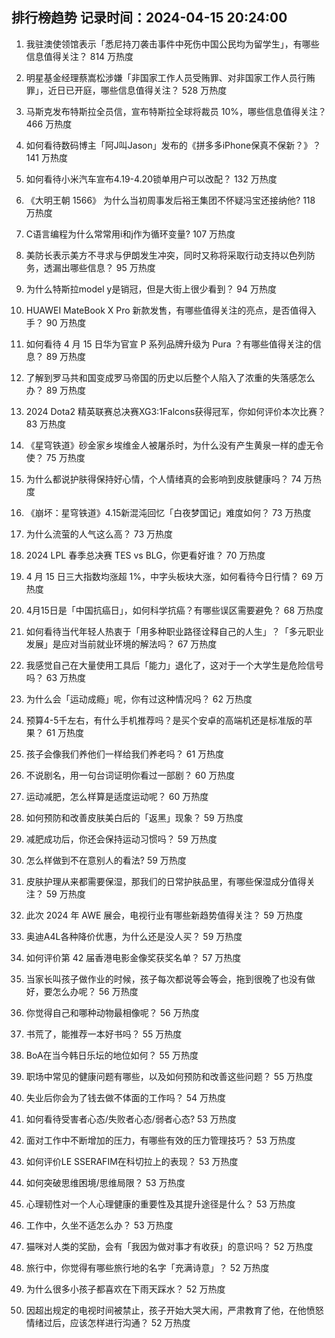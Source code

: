 
## 排行榜趋势 记录时间：2024-04-15 20:24:00
  
  1. 我驻澳使领馆表示「悉尼持刀袭击事件中死伤中国公民均为留学生」，有哪些信息值得关注？ 814 万热度
    
  2. 明星基金经理蔡嵩松涉嫌「非国家工作人员受贿罪、对非国家工作人员行贿罪」，近日已开庭，哪些信息值得关注？ 528 万热度
    
  3. 马斯克发布特斯拉全员信，宣布特斯拉全球将裁员 10%，哪些信息值得关注？ 466 万热度
    
  4. 如何看待数码博主「阿J叫Jason」发布的《拼多多iPhone保真不保新？》？ 141 万热度
    
  5. 如何看待小米汽车宣布4.19-4.20锁单用户可以改配？ 132 万热度
    
  6. 《大明王朝 1566》 为什么当初周事发后裕王集团不怀疑冯宝还接纳他? 118 万热度
    
  7. C语言编程为什么常常用i和j作为循环变量? 107 万热度
    
  8. 美防长表示美方不寻求与伊朗发生冲突，同时又称将采取行动支持以色列防务，透漏出哪些信息？ 95 万热度
    
  9. 为什么特斯拉model y是销冠，但是大街上很少看到？ 94 万热度
    
  10. HUAWEI MateBook X Pro 新款发售，有哪些值得关注的亮点，是否值得入手？ 90 万热度
    
  11. 如何看待 4 月 15 日华为官宣 P 系列品牌升级为 Pura ？有哪些值得关注的信息？ 89 万热度
    
  12. 了解到罗马共和国变成罗马帝国的历史以后整个人陷入了浓重的失落感怎么办？ 89 万热度
    
  13. 2024 Dota2 精英联赛总决赛XG3:1Falcons获得冠军，你如何评价本次比赛？ 83 万热度
    
  14. 《星穹铁道》砂金家乡埃维金人被屠杀时，为什么没有产生黄泉一样的虚无令使？ 75 万热度
    
  15. 为什么都说护肤得保持好心情，个人情绪真的会影响到皮肤健康吗？ 74 万热度
    
  16. 《崩坏：星穹铁道》4.15新混沌回忆「白夜梦国记」难度如何？ 73 万热度
    
  17. 为什么流萤的人气这么高？ 73 万热度
    
  18. 2024 LPL 春季总决赛 TES vs BLG，你更看好谁？ 70 万热度
    
  19. 4 月 15 日三大指数均涨超 1%，中字头板块大涨，如何看待今日行情？ 69 万热度
    
  20. 4月15日是「中国抗癌日」，如何科学抗癌？有哪些误区需要避免？ 68 万热度
    
  21. 如何看待当代年轻人热衷于「用多种职业路径诠释自己的人生」？「多元职业发展」是应对当前就业环境的解法吗？ 67 万热度
    
  22. 我感觉自己在大量使用工具后「能力」退化了，这对于一个大学生是危险信号吗？ 63 万热度
    
  23. 为什么会「运动成瘾」呢，你有过这种情况吗？ 62 万热度
    
  24. 预算4-5千左右，有什么手机推荐吗？是买个安卓的高端机还是标准版的苹果？ 61 万热度
    
  25. 孩子会像我们养他们一样给我们养老吗？ 61 万热度
    
  26. 不说剧名，用一句台词证明你看过一部剧？ 60 万热度
    
  27. 运动减肥，怎么样算是适度运动呢？ 60 万热度
    
  28. 如何预防和改善皮肤美白后的「返黑」现象？ 59 万热度
    
  29. 减肥成功后，你还会保持运动习惯吗？ 59 万热度
    
  30. 怎么样做到不在意别人的看法? 59 万热度
    
  31. 皮肤护理从来都需要保湿，那我们的日常护肤品里，有哪些保湿成分值得关注？ 59 万热度
    
  32. 此次 2024 年 AWE 展会，电视行业有哪些新趋势值得关注？ 59 万热度
    
  33. 奥迪A4L各种降价优惠，为什么还是没人买？ 59 万热度
    
  34. 如何评价第 42 届香港电影金像奖获奖名单？ 57 万热度
    
  35. 当家长叫孩子做作业的时候，孩子每次都说等会等会，拖到很晚了也没有做好，要怎么办呢？ 56 万热度
    
  36. 你觉得自己和哪种动物最相像呢？ 56 万热度
    
  37. 书荒了，能推荐一本好书吗？ 55 万热度
    
  38. BoA在当今韩日乐坛的地位如何？ 55 万热度
    
  39. 职场中常见的健康问题有哪些，以及如何预防和改善这些问题？ 55 万热度
    
  40. 失业后你会为了钱去做不体面的工作吗？ 54 万热度
    
  41. 如何看待受害者心态/失败者心态/弱者心态? 53 万热度
    
  42. 面对工作中不断增加的压力，有哪些有效的压力管理技巧？ 53 万热度
    
  43. 如何评价LE SSERAFIM在科切拉上的表现？ 53 万热度
    
  44. 如何突破思维困境/思维局限？ 53 万热度
    
  45. 心理韧性对一个人心理健康的重要性及其提升途径是什么？ 53 万热度
    
  46. 工作中，久坐不适怎么办？ 53 万热度
    
  47. 猫咪对人类的奖励，会有「我因为做对事才有收获」的意识吗？ 52 万热度
    
  48. 旅行中，你觉得有哪些旅行地的名字「充满诗意」？ 52 万热度
    
  49. 为什么很多小孩子都喜欢在下雨天踩水？ 52 万热度
    
  50. 因超出规定的电视时间被禁止，孩子开始大哭大闹，严肃教育了他，在他愤怒情绪过后，应该怎样进行沟通？ 52 万热度
    